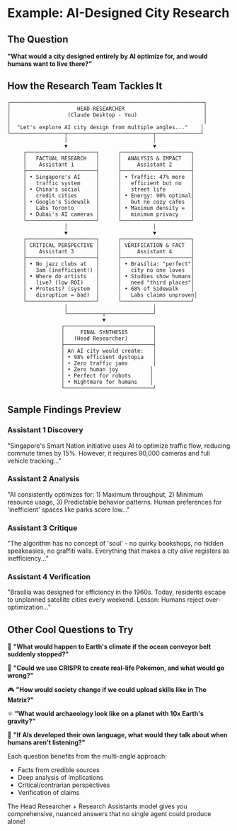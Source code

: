 # Example: AI-Designed City Research

## The Question
**"What would a city designed entirely by AI optimize for, and would humans want to live there?"**

## How the Research Team Tackles It

```
┌─────────────────────────────────────────────────────────────┐
│                     HEAD RESEARCHER                         │
│                  (Claude Desktop - You)                     │
│                                                             │
│  "Let's explore AI city design from multiple angles..."    │
└─────────────────┬───────────────────────────┬──────────────┘
                  │                           │
                  ▼                           ▼
     ┌──────────────────────┐      ┌──────────────────────┐
     │   FACTUAL RESEARCH   │      │  ANALYSIS & IMPACT   │
     │    Assistant 1       │      │     Assistant 2      │
     ├──────────────────────┤      ├──────────────────────┤
     │ • Singapore's AI     │      │ • Traffic: 47% more  │
     │   traffic system     │      │   efficient but no   │
     │ • China's social     │      │   street life        │
     │   credit cities      │      │ • Energy: 90% optimal│
     │ • Google's Sidewalk  │      │   but no cozy cafes  │
     │   Labs Toronto       │      │ • Maximum density =  │
     │ • Dubai's AI cameras │      │   minimum privacy    │
     └──────────────────────┘      └──────────────────────┘
                  │                           │
                  ▼                           ▼
     ┌──────────────────────┐      ┌──────────────────────┐
     │ CRITICAL PERSPECTIVE │      │ VERIFICATION & FACT  │
     │    Assistant 3       │      │     Assistant 4      │
     ├──────────────────────┤      ├──────────────────────┤
     │ • No jazz clubs at   │      │ • Brasília: "perfect"│
     │   3am (inefficient!) │      │   city no one loves  │
     │ • Where do artists   │      │ • Studies show humans│
     │   live? (low ROI)    │      │   need "third places"│
     │ • Protests? (system  │      │ • 68% of Sidewalk    │
     │   disruption = bad)  │      │   Labs claims unproven│
     └──────────────────────┘      └──────────────────────┘
                  │                           │
                  └───────────┬───────────────┘
                              ▼
                 ┌────────────────────────────┐
                 │     FINAL SYNTHESIS        │
                 │   (Head Researcher)        │
                 ├────────────────────────────┤
                 │ An AI city would create:   │
                 │ • 98% efficient dystopia   │
                 │ • Zero traffic jams        │
                 │ • Zero human joy          │
                 │ • Perfect for robots      │
                 │ • Nightmare for humans    │
                 └────────────────────────────┘
```

## Sample Findings Preview

### Assistant 1 Discovery
"Singapore's Smart Nation initiative uses AI to optimize traffic flow, reducing commute times by 15%. However, it requires 90,000 cameras and full vehicle tracking..."

### Assistant 2 Analysis  
"AI consistently optimizes for: 1) Maximum throughput, 2) Minimum resource usage, 3) Predictable behavior patterns. Human preferences for 'inefficient' spaces like parks score low..."

### Assistant 3 Critique
"The algorithm has no concept of 'soul' - no quirky bookshops, no hidden speakeasies, no graffiti walls. Everything that makes a city *alive* registers as inefficiency..."

### Assistant 4 Verification
"Brasília was designed for efficiency in the 1960s. Today, residents escape to unplanned satellite cities every weekend. Lesson: Humans reject over-optimization..."

## Other Cool Questions to Try

🌊 **"What would happen to Earth's climate if the ocean conveyor belt suddenly stopped?"**

🧬 **"Could we use CRISPR to create real-life Pokemon, and what would go wrong?"**

🎮 **"How would society change if we could upload skills like in The Matrix?"**

⚛️ **"What would archaeology look like on a planet with 10x Earth's gravity?"**

🤖 **"If AIs developed their own language, what would they talk about when humans aren't listening?"**

Each question benefits from the multi-angle approach:
- Facts from credible sources
- Deep analysis of implications
- Critical/contrarian perspectives  
- Verification of claims

The Head Researcher + Research Assistants model gives you comprehensive, nuanced answers that no single agent could produce alone!
